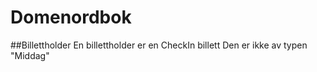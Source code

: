 # Domenordbok

##Billettholder
En billettholder er en CheckIn billett
Den er ikke av typen "Middag"
